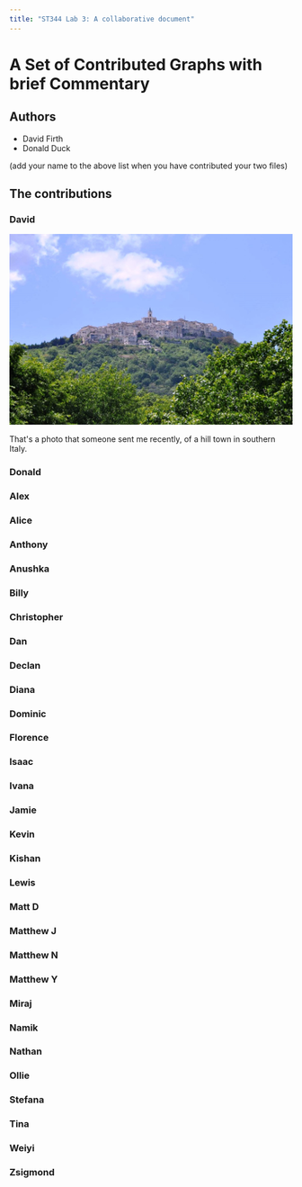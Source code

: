 ```yaml
---
title: "ST344 Lab 3: A collaborative document"
---
```


# A Set of Contributed Graphs with brief Commentary

## Authors

- David Firth
- Donald Duck

(add your name to the above list when you have contributed your two files)

## The contributions



### David

![A nice picture](ferrazzano.jpg)

That's a photo that someone sent me recently, of a hill town in southern Italy.

### Donald

### Alex

### Alice

### Anthony

### Anushka

### Billy

### Christopher

### Dan

### Declan

### Diana

### Dominic

### Florence

### Isaac

### Ivana

### Jamie

### Kevin

### Kishan

### Lewis

### Matt D

### Matthew J

### Matthew N

### Matthew Y

### Miraj

### Namik

### Nathan

### Ollie

### Stefana

### Tina

### Weiyi

### Zsigmond


